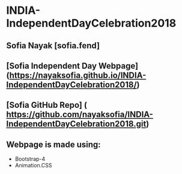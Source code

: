 # INDIA-IndependentDayCelebration2018
## Sofia Nayak [sofia.fend]
## [Sofia Independent Day Webpage] (https://nayaksofia.github.io/INDIA-IndependentDayCelebration2018/)
## [Sofia GitHub Repo] ( https://github.com/nayaksofia/INDIA-IndependentDayCelebration2018.git)
## Webpage is made using:
* Bootstrap-4
* Animation.CSS
